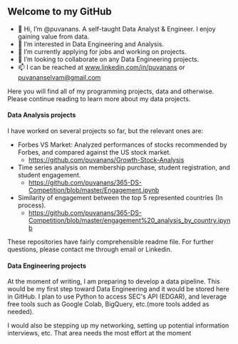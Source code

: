 ## Welcome to my GitHub
- 👋 Hi, I’m @puvanans. A self-taught Data Analyst & Engineer. I enjoy gaining value from data. 
- 👀 I’m interested in Data Engineering and Analysis.
- 🌱 I’m currently applying for jobs and working on projects.
- 💞️ I’m looking to collaborate on any Data Engineering projects.
- 📫 I can be reached at www.linkedin.com/in/puvanans or puvananselvam@gmail.com

Here you will find all of my programming projects, data and otherwise. Please continue reading to learn more about my data projects.

#### Data Analysis projects

I have worked on several projects so far, but the relevant ones are:
 - Forbes VS Market: Analyzed performances of stocks recommended by Forbes, and compared against the US stock market.
   - https://github.com/puvanans/Growth-Stock-Analysis
 - Time series analysis on membership purchase, student registration, and student engagement.
   - https://github.com/puvanans/365-DS-Competition/blob/master/Engagement.ipynb
 - Similarity of engagement between the top 5 represented countries (In process).
   - https://github.com/puvanans/365-DS-Competition/blob/master/engagement%20_analysis_by_country.ipynb

These repositories have fairly comprehensible readme file. For further questions, please contact me through email or Linkedin.

#### Data Engineering projects

At the moment of writing, I am preparing to develop a data pipeline. This would be my first step toward Data Engineering and it would be stored here in GitHub.
I plan to use Python to access SEC's API (EDGAR), and leverage free tools such as Google Colab, BigQuery, etc.(more tools added as needed).

I would also be stepping up my networking, setting up potential information interviews, etc. That area needs the most effort at the moment
<!---
puvanans/puvanans is a ✨ special ✨ repository because its `README.md` (this file) appears on your GitHub profile.
You can click the Preview link to take a look at your changes.
--->
